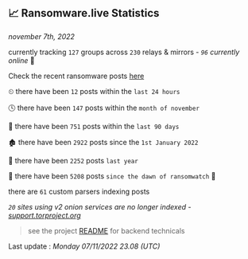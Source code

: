 
## 📈 Ransomware.live Statistics
_november 7th, 2022_

currently tracking `127` groups across `230` relays & mirrors - _`96` currently online_ 📡

Check the recent ransomware posts [here](https://www.ransomware.live/#/recentposts)


⏲ there have been `12` posts within the `last 24 hours`

🕓 there have been `147` posts within the `month of november`

📅 there have been `751` posts within the `last 90 days`

🏚 there have been `2922` posts since the `1st January 2022`

🚀 there have been `2252` posts `last year`

🦕 there have been `5208` posts `since the dawn of ransomwatch` 🐣

there are `61` custom parsers indexing posts

_`20` sites using v2 onion services are no longer indexed - [support.torproject.org](https://support.torproject.org/onionservices/v2-deprecation/)_

> see the project [README](https://github.com/jmousqueton/ransomwatch#readme) for backend technicals



Last update : _Monday 07/11/2022 23.08 (UTC)_

